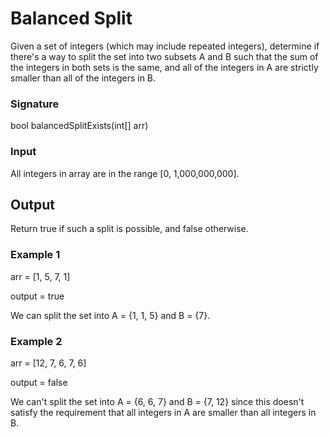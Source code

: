 # Balanced Split

Given a set of integers (which may include repeated integers), determine if there's a way to split the set into two subsets A and B such that the sum of the integers in both sets is the same, and all of the integers in A are strictly smaller than all of the integers in B.

### Signature
bool balancedSplitExists(int[] arr)

### Input
All integers in array are in the range [0, 1,000,000,000].

## Output
Return true if such a split is possible, and false otherwise.

### Example 1
arr = [1, 5, 7, 1]

output = true

We can split the set into A = {1, 1, 5} and B = {7}.

### Example 2
arr = [12, 7, 6, 7, 6]

output = false

We can't split the set into A = {6, 6, 7} and B = {7, 12} since this doesn't satisfy the requirement that all integers in A are smaller than all integers in B.